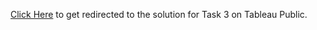 [Click Here](https://public.tableau.com/views/Solution-task-3/MainDashboard?:language=en-US&:display_count=n&:origin=viz_share_link) to get redirected to the solution for Task 3 on Tableau Public.
